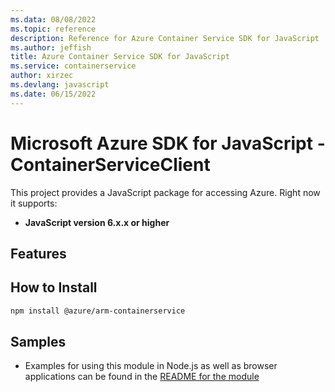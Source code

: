 ```yaml
---
ms.data: 08/08/2022
ms.topic: reference
description: Reference for Azure Container Service SDK for JavaScript
ms.author: jeffish
title: Azure Container Service SDK for JavaScript
ms.service: containerservice
author: xirzec
ms.devlang: javascript
ms.date: 06/15/2022
---
```

# Microsoft Azure SDK for JavaScript - ContainerServiceClient
This project provides a JavaScript package for accessing Azure. Right now it supports:
- **JavaScript version 6.x.x or higher**

## Features


## How to Install

```bash
npm install @azure/arm-containerservice
```

## Samples

* Examples for using this module in Node.js as well as browser applications can be found in the [README for the module](https://www.npmjs.com/package/@azure/arm-containerservice)